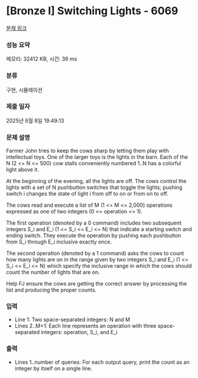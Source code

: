 # [Bronze I] Switching Lights - 6069 

[문제 링크](https://www.acmicpc.net/problem/6069) 

### 성능 요약

메모리: 32412 KB, 시간: 36 ms

### 분류

구현, 시뮬레이션

### 제출 일자

2025년 6월 8일 19:49:13

### 문제 설명

<p>Farmer John tries to keep the cows sharp by letting them play with intellectual toys. One of the larger toys is the lights in the barn. Each of the N (2 <= N <= 500) cow stalls conveniently numbered 1..N has a colorful light above it.</p>

<p>At the beginning of the evening, all the lights are off. The cows control the lights with a set of N pushbutton switches that toggle the lights; pushing switch i changes the state of light i from off to on or from on to off.</p>

<p>The cows read and execute a list of M (1 <= M <= 2,000) operations expressed as one of two integers (0 <= operation <= 1).</p>

<p>The first operation (denoted by a 0 command) includes two subsequent integers S_i and E_i (1 <= S_i <= E_i <= N) that indicate a starting switch and ending switch. They execute the operation by pushing each pushbutton from S_i through E_i inclusive exactly once.</p>

<p>The second operation (denoted by a 1 command) asks the cows to count how many lights are on in the range given by two integers S_i and E_i (1 <= S_i <= E_i <= N) which specify the inclusive range in which the cows should count the number of lights that are on.</p>

<p>Help FJ ensure the cows are getting the correct answer by processing the list and producing the proper counts.</p>

### 입력 

 <ul>
	<li>Line 1: Two space-separated integers: N and M</li>
	<li>Lines 2..M+1: Each line represents an operation with three space-separated integers: operation, S_i, and E_i</li>
</ul>

<p> </p>

### 출력 

 <ul>
	<li>Lines 1..number of queries: For each output query, print the count as an integer by itself on a single line.</li>
</ul>

<p> </p>

